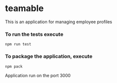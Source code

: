 # teamable
This is an application for managing employee profiles

### To run the tests execute
    npm run test
    
### To package the application, execute

    npm pack

Application run on the port 3000

